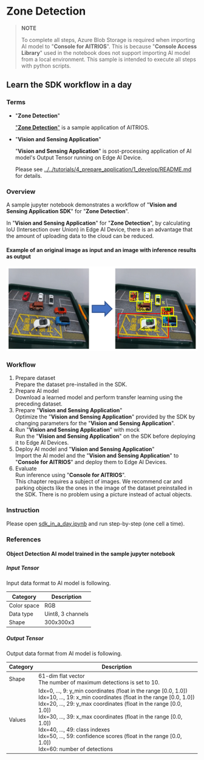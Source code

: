 # Zone Detection

> **NOTE**
>
> To complete all steps, Azure Blob Storage is required when importing AI model to "**Console for AITRIOS**".
This is because "**Console Access Library**" used in the notebook does not support importing AI model from a local environment.
This sample is intended to execute all steps with python scripts.

## Learn the SDK workflow in a day

### Terms

- "**Zone Detection**"

    ["**Zone Detection**"](https://developer.aitrios.sony-semicon.com/development-guides/tutorials/sample-application/) is a sample application of AITRIOS.

- "**Vision and Sensing Application**"

    "**Vision and Sensing Application**" is post-processing application of AI model's Output Tensor running on Edge AI Device.

    Please see [../../tutorials/4_prepare_application/1_develop/README.md](../../tutorials/4_prepare_application/1_develop/README.md) for details.

### Overview

A sample jupyter notebook demonstrates a workflow of "**Vision and Sensing Application SDK**" for "**Zone Detection**".

In "**Vision and Sensing Application**" for "**Zone Detection**", by calculating IoU (Intersection over Union) in Edge AI Device, there is an advantage that the amount of uploading data to the cloud can be reduced.

#### Example of an original image as input and an image with inference results as output

<img alt="example of an original image as input and an image with inference result as output" src="./Images_README/overview_example.png" width="700px" />

### Workflow

1. Prepare dataset<br>
Prepare the dataset pre-installed in the SDK.
2. Prepare AI model<br>
Download a learned model and perform transfer learning using the preceding dataset.
3. Prepare "**Vision and Sensing Application**"<br>
Optimize the "**Vision and Sensing Application**" provided by the SDK by changing parameters for the "**Vision and Sensing Application**".
4. Run "**Vision and Sensing Application**" with mock<br>
Run the "**Vision and Sensing Application**" on the SDK before deploying it to Edge AI Devices.
5. Deploy AI model and "**Vision and Sensing Application**"<br>
Import the AI model and the "**Vision and Sensing Application**" to "**Console for AITRIOS**" and deploy them to Edge AI Devices.
6. Evaluate<br>
Run inference using "**Console for AITRIOS**".<br>
This chapter requires a subject of images.
We recommend car and parking objects like the ones in the image of the dataset preinstalled in the SDK.
There is no problem using a picture instead of actual objects.

### Instruction

Please open [sdk_in_a_day.ipynb](./sdk_in_a_day.ipynb) and run step-by-step (one cell a time).

### References

#### Object Detection AI model trained in the sample jupyter notebook

##### Input Tensor

Input data format to AI model is following.

| Category | Description |
| --- | ----------- |
| Color space | RGB |
| Data type | Uint8, 3 channels |
| Shape | 300x300x3 |

##### Output Tensor

Output data format from AI model is following.

| Category | Description |
| --- | ----------- |
| Shape | 61-dim flat vector<br>The number of maximum detections is set to 10. |
| Values | Idx=0, ..., 9: y_min coordinates (float in the range [0.0, 1.0])<br>Idx=10, ..., 19: x_min coordinates (float in the range [0.0, 1.0])<br>Idx=20, ..., 29: y_max coordinates (float in the range [0.0, 1.0])<br>Idx=30, ..., 39: x_max coordinates (float in the range [0.0, 1.0])<br>Idx=40, ..., 49: class indexes<br>Idx=50, ..., 59: confidence scores (float in the range [0.0, 1.0])<br>Idx=60: number of detections
